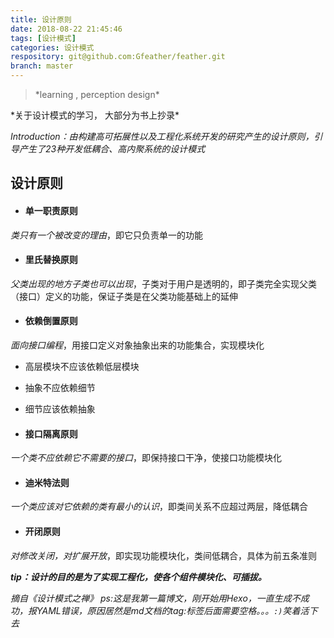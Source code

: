 ```yaml
---
title: 设计原则
date: 2018-08-22 21:45:46
tags: [设计模式]
categories: 设计模式
respository: git@github.com:Gfeather/feather.git
branch: master
---
```

<blockquote class="blockquote-center">*learning ,  perception design* </blockquote>
*关于设计模式的学习， 大部分为书上抄录*     
     
*Introduction：由构建高可拓展性以及工程化系统开发的研究产生的设计原则，引导产生了23种开发低耦合、高内聚系统的设计模式*


## 设计原则
* #### 单一职责原则

*类只有一个被改变的理由*，即它只负责单一的功能

* #### 里氏替换原则
*父类出现的地方子类也可以出现*，子类对于用户是透明的，即子类完全实现父类（接口）定义的功能，保证子类是在父类功能基础上的延伸

* #### 依赖倒置原则
*面向接口编程*，用接口定义对象抽象出来的功能集合，实现模块化
    
 * 高层模块不应该依赖低层模块
 * 抽象不应依赖细节
 * 细节应该依赖抽象

* #### 接口隔离原则
*一个类不应依赖它不需要的接口*，即保持接口干净，使接口功能模块化

* #### 迪米特法则
*一个类应该对它依赖的类有最小的认识*，即类间关系不应超过两层，降低耦合

* #### 开闭原则
*对修改关闭，对扩展开放*，即实现功能模块化，类间低耦合，具体为前五条准则

***tip：设计的目的是为了实现工程化，使各个组件模块化、可插拔。***

*摘自《设计模式之禅》*
*ps:这是我第一篇博文，刚开始用Hexo，一直生成不成功，报YAML错误，原因居然是md文档的tag:标签后面需要空格。。。`:)`笑着活下去*